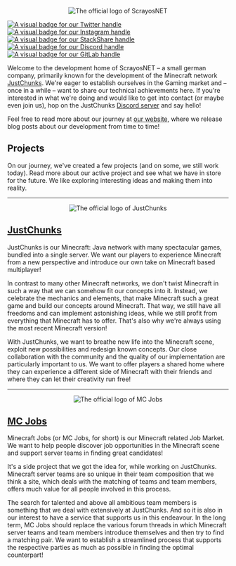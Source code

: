 <p align="center" dir="auto">
<img alt="The official logo of ScrayosNET" src="profile/images/logo/scrayosnet.png" title="ScrayosNET"/>

<a href="https://twitter.com/ScrayosNET"><img alt="A visual badge for our Twitter handle" src="https://shields.io/badge/Twitter-@ScrayosNET-black?logo=twitter&amp;style=flat&amp;color=#1DA1F2" title="Twitter"/></a>
<a href="https://www.instagram.com/scrayosnet/"><img alt="A visual badge for our Instagram handle" src="https://shields.io/badge/Instagram-@scrayosnet-black?logo=instagram&amp;style=flat&amp;color=E4405F" title="Instagram"/></a>
<a href="https://www.instagram.com/scrayosnet/"><img alt="A visual badge for our StackShare handle" src="https://shields.io/badge/StackShare-@scrayosnet-black?logo=stackshare&amp;style=flat&amp;color=0690FA" title="StackShare"/></a>
<a href="https://discord.gg/wf94dAA"><img alt="A visual badge for our Discord handle" src="https://shields.io/discord/140450742329671680?label=Discord&amp;logo=discord&amp;style=flat&amp;color=5865F2" title="Discord"/></a>
<a href="https://gitlab.com/scrayosnet"><img alt="A visual badge for our GitLab handle" src="https://shields.io/badge/GitLab-@scrayosnet-black?logo=gitlab&amp;style=flat&amp;color=FC6D26" title="GitLab"/></a>
</p>

Welcome to the development home of ScrayosNET – a small german company, primarily known for the development of the
Minecraft network [JustChunks][justchunks-website]. We're eager to establish ourselves in the Gaming market and – once
in a while – want to share our technical achievements here. If you're interested in what we're doing and would like to
get into contact (or maybe even join us), hop on the JustChunks [Discord server][justchunks-discord] and say hello!

Feel free to read more about our journey at [our website][scrayosnet-website], where we release blog posts about our
development from time to time!

## Projects

On our journey, we've created a few projects (and on some, we still work today). Read more about our active project and
see what we have in store for the future. We like exploring interesting ideas and making them into reality.

---

<p align="center" dir="auto">
<img alt="The official logo of JustChunks" src="profile/images/logo/justchunks.png" title="JustChunks"/>
</p>

## [JustChunks][justchunks-website]

JustChunks is our Minecraft: Java network with many spectacular games, bundled into a single server. We want our players
to experience Minecraft from a new perspective and introduce our own take on Minecraft based multiplayer!

In contrast to many other Minecraft networks, we don't twist Minecraft in such a way that we can somehow fit our
concepts into it. Instead, we celebrate the mechanics and elements, that make Minecraft such a great game and build our
concepts around Minecraft. That way, we still have all freedoms and can implement astonishing ideas, while we still
profit from everything that Minecraft has to offer. That's also why we're always using the most recent Minecraft
version!

With JustChunks, we want to breathe new life into the Minecraft scene, exploit new possibilities and redesign known
concepts. Our close collaboration with the community and the quality of our implementation are particularly important to
us. We want to offer players a shared home where they can experience a different side of Minecraft with their friends
and where they can let their creativity run free!

---

<p align="center" dir="auto">
<img alt="The official logo of MC Jobs" src="profile/images/logo/mcjobs.png" title="MC Jobs"/>
</p>

## [MC Jobs][mcjobs-website]

Minecraft Jobs (or MC Jobs, for short) is our Minecraft related Job Market. We want to help people discover job
opportunities in the Minecraft scene and support server teams in finding great candidates!

It's a side project that we got the idea for, while working on JustChunks. Minecraft server teams are so unique in their
team composition that we think a site, which deals with the matching of teams and team members, offers much value for
all people involved in this process.

The search for talented and above all ambitious team members is something that we deal with extensively at JustChunks.
And so it is also in our interest to have a service that supports us in this endeavour. In the long term, MC Jobs should
replace the various forum threads in which Minecraft server teams and team members introduce themselves and then try to
find a matching pair. We want to establish a streamlined process that supports the respective parties as much as
possible in finding the optimal counterpart!




[justchunks-discord]: https://discord.gg/wf94dAA

[justchunks-website]: https://justchunks.net

[scrayosnet-website]: https://scrayos.net

[mcjobs-website]: https://mc-jobs.net
